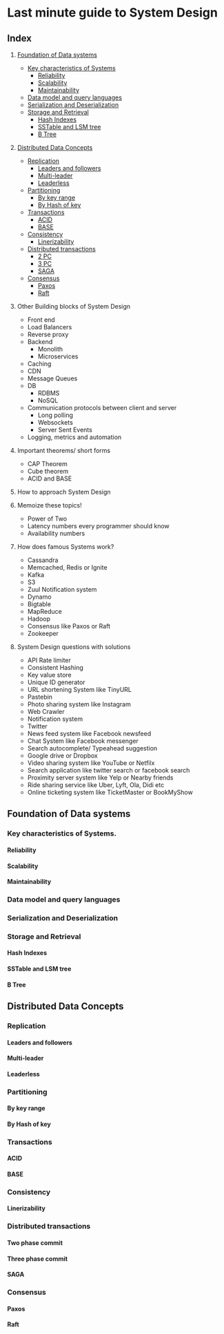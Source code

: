 # Last minute guide to System Design

## Index

1. [Foundation of Data systems](#foundation-of-data-systems)
       
   - [Key characteristics of Systems](#key-characteristics-of-systems)
     - [Reliability](#reliability)
     - [Scalability](#scalability)
     - [Maintainability](#maintainability)
   - [Data model and query languages](#data-model-and-query-languages)
   - [Serialization and Deserialization](#serialization-and-deserialization)
   - [Storage and Retrieval](#storage-and-retrieval)
     - [Hash Indexes](#hash-indexes)
     - [SSTable and LSM tree](#sstable-and-lsm-tree)
     - [B Tree](#b-tree)

2. [Distributed Data Concepts](#distributed-data-concepts)
   - [Replication](#replication)
     - [Leaders and followers](#leaders-and-followers)
     - [Multi-leader](#multi-leader)
     - [Leaderless](#leaderless)
   - [Partitioning](#partitioning)
     - [By key range](#by-key-range)
     - [By Hash of key](#by-hash-of-key)
   - [Transactions](#transactions)
     - [ACID](#acid)
     - [BASE](#base)
   - [Consistency](#consistency)
     - [Linerizability](#linerizability)
   - [Distributed transactions](#distributed-transactions)
     - [2 PC](#two-phase-commit)
     - [3 PC](#three-phase-commit)
     - [SAGA](#saga)
   - [Consensus](#consensus)
     - [Paxos](#paxos)
     - [Raft](#raft)

3. Other Building blocks of System Design
   - Front end
   - Load Balancers
   - Reverse proxy
   - Backend
     - Monolith
     - Microservices
   - Caching
   - CDN
   - Message Queues
   - DB
     - RDBMS
     - NoSQL
   - Communication protocols between client and server
     - Long polling
     - Websockets
     - Server Sent Events
   - Logging, metrics and automation
   
4. Important theorems/ short forms
     - CAP Theorem
     - Cube theorem
     - ACID and BASE
     
5. How to approach System Design

6. Memoize these topics!
   - Power of Two
   - Latency numbers every programmer should know
   - Availability numbers

7. How does famous Systems work?
    - Cassandra
    - Memcached, Redis or Ignite
    - Kafka
    - S3
    - Zuul Notification system 
    - Dynamo
    - Bigtable
    - MapReduce
    - Hadoop
    - Consensus like Paxos or Raft
    - Zookeeper

8. System Design questions with solutions
   - API Rate limiter
   - Consistent Hashing
   - Key value store
   - Unique ID generator
   - URL shortening System like TinyURL
   - Pastebin
   - Photo sharing system like Instagram
   - Web Crawler
   - Notification system
   - Twitter
   - News feed system like Facebook newsfeed
   - Chat System like Facebook messenger
   - Search autocomplete/ Typeahead suggestion
   - Google drive or Dropbox
   - Video sharing system like YouTube or Netfilx
   - Search application like twitter search or facebook search
   - Proximity server system like Yelp or Nearby friends 
   - Ride sharing service like Uber, Lyft, Ola, Didi etc
   - Online ticketing system like TicketMaster or BookMyShow
   
## Foundation of Data systems

### Key characteristics of Systems.
#### Reliability
#### Scalability
#### Maintainability

### Data model and query languages

### Serialization and Deserialization

### Storage and Retrieval
#### Hash Indexes
#### SSTable and LSM tree
#### B Tree

## Distributed Data Concepts
### Replication
#### Leaders and followers
#### Multi-leader
#### Leaderless

### Partitioning
#### By key range
#### By Hash of key

### Transactions
#### ACID
#### BASE

### Consistency
#### Linerizability

### Distributed transactions
#### Two phase commit
#### Three phase commit
#### SAGA

### Consensus
#### Paxos
#### Raft
